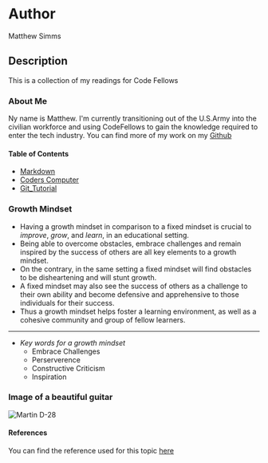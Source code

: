 # Author
Matthew Simms

## Description
This is a collection of my readings for Code Fellows

### About Me
Ny name is Matthew. I'm currently transitioning out of the U.S.Army into the civilian workforce and using CodeFellows to gain the knowledge required to enter the tech industry. You can find more of my work on my [Github](https://github.com/mparkersimms)


#### Table of Contents
* [Markdown](markdown.md)
* [Coders Computer](coders-computer.md)
* [Git_Tutorial](Git_Tutorial.md)


### Growth Mindset
* Having a growth mindset in comparison to a fixed mindset is crucial to *improve*, *grow*, and *learn*, in an educational setting. 
* Being able to overcome obstacles, embrace challenges and remain inspired by the success of others are all key elements to a growth mindset. 
* On the contrary, in the same setting a fixed mindset will find obstacles to be disheartening and will stunt growth. 
* A fixed mindset may also see the success of others as a challenge to their own ability and become defensive and apprehensive to those individuals for their success. 
* Thus a growth mindset helps foster a learning environment, as well as a cohesive community and group of fellow learners.  
___
* *Key words for a growth mindset*
    - Embrace Challenges
    - Perserverence
    - Constructive Criticism
    - Inspiration

### Image of a beautiful guitar
![Martin D-28](https://c1.zzounds.com/media/productmedia/fit,600by800/quality,85/1_Full_Straight_Front_42867-23f128af975f02581d7872b73290e7c2.jpg)

#### References
You can find the reference used for this topic [here](https://www.atlassian.com/blog/inside-atlassian/growth-mindset)



